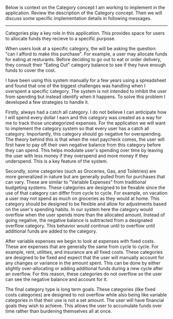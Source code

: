 Below is context on the Category concept I am working to implement in the application.  Review the description of the Category concept.  Then we will discuss some specific implementation details in following messages.

---

Categories play a key role in this application.  This provides space for users to allocate funds they recieve to a specific purpose.

When users look at a specific category, the will be asking the question: "can I afford to make this purchase".  For example, a user may allocate funds for eating at resturants.  Before deciding to go out to eat or order delivery, they consult their "Eating Out" category balance to see if they have enough funds to cover the cost.

I have been using this system manually for a few years using a spreadsheet and found that one of the biggest challenges was handling when I overspent a specific category.  The system is not intended to inhibit the user from spending but instead identify when it happens.  To solve this problem I developed a few strategies to handle it.

Firstly, always had a catch all category.  I do not believe I can anticipate how I will spend every dollar I earn and this category was created as a way for me to track those uncategorized expenses.  For the application we will want to implement the category system so that every user has a catch all category.  Importantly, this category should go negative for overspending.  The theory behind this is that when the next paycheck comes, the user will first have to pay off their own negative balance from this category before they can spend.  This helps modulate user's spending over time by leaving the user with less money if they overspend and more money if they underspend.  This is a key feature of the system.

Secondly, some categories (such as Groceries, Gas, and Toiletries) are more generalized in nature but are generally pulled from for purchases that can vary.  These are similar to "Variable Expenses" from traditional budgeting systems.  These categories are designed to be flexable since the use of that category can differ from cycle to cycle.  For example, on vacation a user may not spend as much on groceries as they would at home.  This category should be designed to be flexible and allow for adjustments based on the user's spending habits.  In our system here the category would overflow when the user spends more than the allocated amount.  Instead of going negative, the negative balance is subtracted from a designated overflow category.  This behavior would continue until to overflow until additional funds are added to the category.

After variable expenses we begin to look at expenses with fixed costs.  These are expenses that are generally the same from cycle to cycle.  For example, rent, utilities, and insurance are all fixed costs.  These categories are designed to be fixed and expect that the user will manually account for any changes or variance in the amount spent.  This can be done by either slightly over-allocating or adding additional funds during a new cycle after an overflow.  For this reason, these categories do not overflow so the user can see the negative balance and account for it.

The final category type is long term goals.  These categories (like fixed costs categories) are designed to not overflow while also being like variable categories in that their use is not a set amount.  The user will have financial goals they wish to achieve.  This allows the user to accumulate funds over time rather than burdening themselves all at once.
